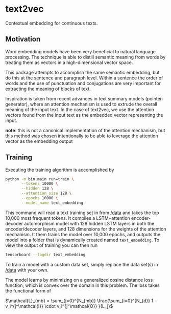 <style TYPE="text/css">
code.has-jax {font: inherit; font-size: 100%; background: inherit; border: inherit;}
</style>
<script type="text/x-mathjax-config">
    MathJax.Hub.Config({
        tex2jax: {
            inlineMath: [['$','$'], ['\\(','\\)']],
            skipTags: ['script', 'noscript', 'style', 'textarea', 'pre'] // removed 'code' entry
        }
    });
    MathJax.Hub.Queue(function() {
        var all = MathJax.Hub.getAllJax(), i;
        for(i = 0; i < all.length; i += 1) {
            all[i].SourceElement().parentNode.className += ' has-jax';
        }
    });
</script>
<script type="text/javascript" src="http://cdn.mathjax.org/mathjax/latest/MathJax.js?config=TeX-AMS-MML_HTMLorMML"></script>

# text2vec

Contextual embedding for continuous texts.

## Motivation

Word embedding models have been very beneficial to natural 
language processing. The technique is able to distill semantic 
meaning from words by treating them as vectors in a 
high-dimensional vector space.

This package attempts to accomplish the same semantic embedding, 
but do this at the sentence and paragraph level. Within a 
sentence the order of words and the use of punctuation and 
conjugations are very important for extracting the meaning 
of blocks of text.

Inspiration is taken from recent advances in text summary 
models (pointer-generator), where an attention mechanism is 
used to extrude the overall meaning of the input text. In the 
case of text2vec, we use the attention vectors found from the 
input text as the embedded vector representing the input.

**note**: this is not a canonical implementation of the attention 
mechanism, but this method was chosen intentionally to be able to 
leverage the attention vector as the embedding output

## Training

Executing the training algorithm is accomplished by 
```bash
python -m bin.main run=train \
       --tokens 10000 \
       --hidden 128 \
       --attention_size 128 \
       --epochs 10000 \
       --model_name text_embedding
```
This command will read a text training set in from [/data](text2vec/data) 
and takes the top 10,000 most frequent tokens. It compiles 
a LSTM+attention encoder-decoder automorphism model with 
128 hidden LSTM layers in both the encoder/decoder layers, 
and 128 dimensions for the weights of the attention 
mechanism. It them trains the model over 10,000 epochs, and 
outputs the model into a folder that is dynamically created 
named `text_embedding`. To view the output of training you 
can then run
```bash
tensorboard --logdir text_embedding
```

To train a model with a custom data set, simply replace the 
data set(s) in [/data](text2vec/data) with your own.

The model learns by minimizing on a generalized cosine distance 
loss function, which is convex over the domain in this problem. 
The loss takes the functional form of

$\mathcal{L}_{mb} = \sum_{j=0}^{N_{mb}} \frac{\sum_{i=0}^{N_{d}} 1 - v_i^{j^\mathcal{I}} \cdot v_i^{j^\mathcal{O}} }{L_j}$
